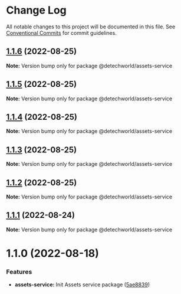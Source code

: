 # Change Log

All notable changes to this project will be documented in this file.
See [Conventional Commits](https://conventionalcommits.org) for commit guidelines.

## [1.1.6](https://github.com/detechworld/tto-packages/compare/@detechworld/assets-service@1.1.5...@detechworld/assets-service@1.1.6) (2022-08-25)

**Note:** Version bump only for package @detechworld/assets-service





## [1.1.5](https://github.com/detechworld/tto-packages/compare/@detechworld/assets-service@1.1.4...@detechworld/assets-service@1.1.5) (2022-08-25)

**Note:** Version bump only for package @detechworld/assets-service





## [1.1.4](https://github.com/detechworld/tto-packages/compare/@detechworld/assets-service@1.1.3...@detechworld/assets-service@1.1.4) (2022-08-25)

**Note:** Version bump only for package @detechworld/assets-service





## [1.1.3](https://github.com/detechworld/tto-packages/compare/@detechworld/assets-service@1.1.2...@detechworld/assets-service@1.1.3) (2022-08-25)

**Note:** Version bump only for package @detechworld/assets-service





## [1.1.2](https://github.com/detechworld/tto-packages/compare/@detechworld/assets-service@1.1.1...@detechworld/assets-service@1.1.2) (2022-08-25)

**Note:** Version bump only for package @detechworld/assets-service





## [1.1.1](https://github.com/detechworld/tto-packages/compare/@detechworld/assets-service@1.1.0...@detechworld/assets-service@1.1.1) (2022-08-24)

**Note:** Version bump only for package @detechworld/assets-service





# 1.1.0 (2022-08-18)


### Features

* **assets-service:** Init Assets service package ([5ae8839](https://github.com/detechworld/tto-packages/commit/5ae88393047858438e92c5d3cfde683134059db8))
